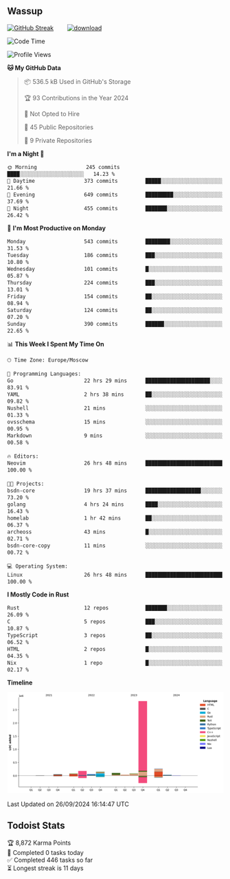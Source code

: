 ## Wassup

<!--
-->

[![GitHub Streak](http://github-readme-streak-stats.herokuapp.com?user=archeoss&theme=shades-of-purple&hide_border=true&date_format=j%20M%5B%20Y%5D)](https://git.io/streak-stats)&nbsp;&nbsp;&nbsp;&nbsp;&nbsp;&nbsp;&nbsp;&nbsp;[![download](https://user-images.githubusercontent.com/68448737/147796309-d8b65b1d-4dde-40d9-b03a-2b42aaa6cd43.jpeg)
](http://bmstu.ru/)

<!--START_SECTION:waka-->
![Code Time](http://img.shields.io/badge/Code%20Time-3%2C286%20hrs%205%20mins-blue)

![Profile Views](http://img.shields.io/badge/Profile%20Views-0-blue)

**🐱 My GitHub Data** 

> 📦 536.5 kB Used in GitHub's Storage 
 > 
> 🏆 93 Contributions in the Year 2024
 > 
> 🚫 Not Opted to Hire
 > 
> 📜 45 Public Repositories 
 > 
> 🔑 9 Private Repositories 
 > 
**I'm a Night 🦉** 

```text
🌞 Morning                245 commits         ████░░░░░░░░░░░░░░░░░░░░░   14.23 % 
🌆 Daytime                373 commits         █████░░░░░░░░░░░░░░░░░░░░   21.66 % 
🌃 Evening                649 commits         █████████░░░░░░░░░░░░░░░░   37.69 % 
🌙 Night                  455 commits         ███████░░░░░░░░░░░░░░░░░░   26.42 % 
```
📅 **I'm Most Productive on Monday** 

```text
Monday                   543 commits         ████████░░░░░░░░░░░░░░░░░   31.53 % 
Tuesday                  186 commits         ███░░░░░░░░░░░░░░░░░░░░░░   10.80 % 
Wednesday                101 commits         █░░░░░░░░░░░░░░░░░░░░░░░░   05.87 % 
Thursday                 224 commits         ███░░░░░░░░░░░░░░░░░░░░░░   13.01 % 
Friday                   154 commits         ██░░░░░░░░░░░░░░░░░░░░░░░   08.94 % 
Saturday                 124 commits         ██░░░░░░░░░░░░░░░░░░░░░░░   07.20 % 
Sunday                   390 commits         ██████░░░░░░░░░░░░░░░░░░░   22.65 % 
```


📊 **This Week I Spent My Time On** 

```text
🕑︎ Time Zone: Europe/Moscow

💬 Programming Languages: 
Go                       22 hrs 29 mins      █████████████████████░░░░   83.91 % 
YAML                     2 hrs 38 mins       ██░░░░░░░░░░░░░░░░░░░░░░░   09.82 % 
Nushell                  21 mins             ░░░░░░░░░░░░░░░░░░░░░░░░░   01.33 % 
ovsschema                15 mins             ░░░░░░░░░░░░░░░░░░░░░░░░░   00.95 % 
Markdown                 9 mins              ░░░░░░░░░░░░░░░░░░░░░░░░░   00.58 % 

🔥 Editors: 
Neovim                   26 hrs 48 mins      █████████████████████████   100.00 % 

🐱‍💻 Projects: 
bsdn-core                19 hrs 37 mins      ██████████████████░░░░░░░   73.20 % 
golang                   4 hrs 24 mins       ████░░░░░░░░░░░░░░░░░░░░░   16.43 % 
homelab                  1 hr 42 mins        ██░░░░░░░░░░░░░░░░░░░░░░░   06.37 % 
archeoss                 43 mins             █░░░░░░░░░░░░░░░░░░░░░░░░   02.71 % 
bsdn-core-copy           11 mins             ░░░░░░░░░░░░░░░░░░░░░░░░░   00.72 % 

💻 Operating System: 
Linux                    26 hrs 48 mins      █████████████████████████   100.00 % 
```

**I Mostly Code in Rust** 

```text
Rust                     12 repos            ███████░░░░░░░░░░░░░░░░░░   26.09 % 
C                        5 repos             ███░░░░░░░░░░░░░░░░░░░░░░   10.87 % 
TypeScript               3 repos             ██░░░░░░░░░░░░░░░░░░░░░░░   06.52 % 
HTML                     2 repos             █░░░░░░░░░░░░░░░░░░░░░░░░   04.35 % 
Nix                      1 repo              █░░░░░░░░░░░░░░░░░░░░░░░░   02.17 % 
```



**Timeline**

![Lines of Code chart](https://raw.githubusercontent.com/archeoss/archeoss/master/assets/bar_graph.png)


 Last Updated on 26/09/2024 16:14:47 UTC
<!--END_SECTION:waka-->

## Todoist Stats

<!-- TODO-IST:START -->
🏆  8,872 Karma Points           
🌸  Completed 0 tasks today           
✅  Completed 446 tasks so far           
⏳  Longest streak is 11 days
<!-- TODO-IST:END -->
